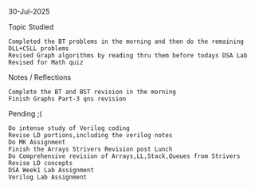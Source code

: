 30-Jul-2025


Topic Studied

    Completed the BT problems in the morning and then do the remaining DLL+CSLL problems
    Revised Graph algorithms by reading thru them before todays DSA Lab
    Revised for Math quiz

Notes / Reflections

    Complete the BT and BST revision in the morning
    Finish Graphs Part-3 qns revision

Pending ;(

    Do intense study of Verilog coding
    Revise LD portions,including the verilog notes
    Do MK Assignment
    Finish the Arrays Strivers Revision post Lunch
    Do Comprehensive revision of Arrays,LL,Stack,Queues from Strivers
    Revise LD concepts
    DSA Week1 Lab Assignment
    Verilog Lab Assignment